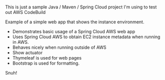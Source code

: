 # 
This is just a sample Java / Maven / Spring Cloud project I'm using to test out AWS CodeBuild              
    
Example of a simple web app that shows the instance environment.    
- Demonstrates basic usage of a Spring Cloud AWS web app     
- Uses Spring Cloud AWS to obtain EC2 instance metadata when running in AWS.         
- Behaves nicely when running outside of AWS    
- Show actuator     
- Thymeleaf is used for web pages      
- Bootstrap is used for formatting.    
   
Snuh! 
       
 
